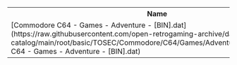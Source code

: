 <table>
<tr><th>Name</th><th>Size</th></tr>
<tr><td>
[Commodore C64 - Games - Adventure - [BIN].dat](https://raw.githubusercontent.com/open-retrogaming-archive/dat-catalog/main/root/basic/TOSEC/Commodore/C64/Games/Adventure/[BIN]/Commodore C64 - Games - Adventure - [BIN].dat)
</td><td>3100</td></tr>
</table>
